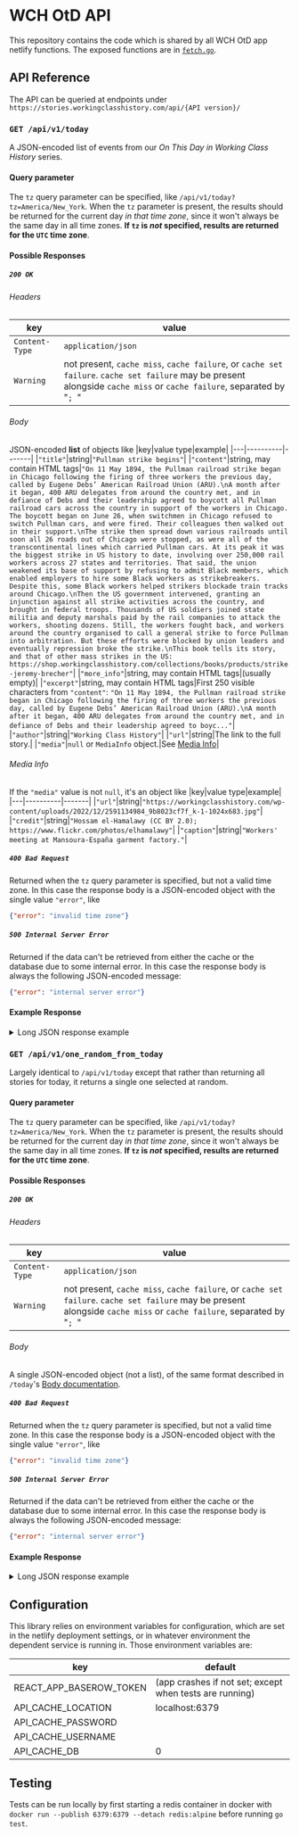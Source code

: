 # WCH OtD API
This repository contains the code which is shared by all WCH OtD app netlify
functions. The exposed functions are in [`fetch.go`](/fetch.go).

## API Reference
The API can be queried at endpoints under `https://stories.workingclasshistory.com/api/{API version}/`

### `GET /api/v1/today`
A JSON-encoded list of events from our _On This Day in Working Class History_ series.

#### Query parameter
The `tz` query parameter can be specified, like `/api/v1/today?tz=America/New_York`. When the `tz` parameter is present, the results should be returned for the current day _in that time zone_, since it won't always be the same day in all time zones. **If `tz` is _not_ specified, results are returned for the `UTC` time zone**.
#### Possible Responses
##### `200 OK`
###### Headers
|key|value|
|---|-----|
|`Content-Type`|`application/json`|
|`Warning`|not present, `cache miss`, `cache failure`, or `cache set failure`. `cache set failure` may be present alongside `cache miss` or `cache failure`, separated by "`; `"|

###### Body
JSON-encoded **list** of objects like
|key|value type|example|
|---|----------|-------|
|`"title"`|string|`"Pullman strike begins"`|
|`"content"`|string, may contain HTML tags|`"On 11 May 1894, the Pullman railroad strike began in Chicago following the firing of three workers the previous day, called by Eugene Debs’ American Railroad Union (ARU).\nA month after it began, 400 ARU delegates from around the country met, and in defiance of Debs and their leadership agreed to boycott all Pullman railroad cars across the country in support of the workers in Chicago. The boycott began on June 26, when switchmen in Chicago refused to switch Pullman cars, and were fired. Their colleagues then walked out in their support.\nThe strike then spread down various railroads until soon all 26 roads out of Chicago were stopped, as were all of the transcontinental lines which carried Pullman cars. At its peak it was the biggest strike in US history to date, involving over 250,000 rail workers across 27 states and territories. That said, the union weakened its base of support by refusing to admit Black members, which enabled employers to hire some Black workers as strikebreakers. Despite this, some Black workers helped strikers blockade train tracks around Chicago.\nThen the US government intervened, granting an injunction against all strike activities across the country, and brought in federal troops. Thousands of US soldiers joined state militia and deputy marshals paid by the rail companies to attack the workers, shooting dozens. Still, the workers fought back, and workers around the country organised to call a general strike to force Pullman into arbitration. But these efforts were blocked by union leaders and eventually repression broke the strike.\nThis book tells its story, and that of other mass strikes in the US: https://shop.workingclasshistory.com/collections/books/products/strike-jeremy-brecher"`|
|`"more_info"`|string, may contain HTML tags|(usually empty)|
|`"excerpt"`|string, may contain HTML tags|First 250 visible characters from `"content"`: `"On 11 May 1894, the Pullman railroad strike began in Chicago following the firing of three workers the previous day, called by Eugene Debs’ American Railroad Union (ARU).\nA month after it began, 400 ARU delegates from around the country met, and in defiance of Debs and their leadership agreed to boyc..."`|
|`"author"`|string|`"Working Class History"`|
|`"url"`|string|The link to the full story.|
|`"media"`|`null` or `MediaInfo` object.|See [Media Info](#media-info)|

###### Media Info
If the `"media"` value is not `null`, it's an object like
|key|value type|example|
|---|----------|-------|
|`"url"`|string|`"https://workingclasshistory.com/wp-content/uploads/2022/12/2591134984_9b8023cf7f_k-1-1024x683.jpg"`|
|`"credit"`|string|`"Hossam el-Hamalawy (CC BY 2.0); https://www.flickr.com/photos/elhamalawy"`|
|`"caption"`|string|`"Workers' meeting at Mansoura-España garment factory."`|


##### `400 Bad Request`
Returned when the `tz` query parameter is specified, but not a valid time  zone.
In this case the response body is a JSON-encoded object with the single value `"error"`, like

```json
{"error": "invalid time zone"}
```

##### `500 Internal Server Error`
Returned if the data can't be retrieved from either the cache or the database due to some internal error. In this case the response body is always the following JSON-encoded message:
```json
{"error": "internal server error"}
```
#### Example Response
<details>
<summary>Long JSON response example</summary>

```json
[
  {
    "title": "Pullman strike begins",
    "content": "On 11 May 1894, the Pullman railroad strike began in Chicago following the firing of three workers the previous day, called by Eugene Debs’ American Railroad Union (ARU).\nA month after it began, 400 ARU delegates from around the country met, and in defiance of Debs and their leadership agreed to boycott all Pullman railroad cars across the country in support of the workers in Chicago. The boycott began on June 26, when switchmen in Chicago refused to switch Pullman cars, and were fired. Their colleagues then walked out in their support.\nThe strike then spread down various railroads until soon all 26 roads out of Chicago were stopped, as were all of the transcontinental lines which carried Pullman cars. At its peak it was the biggest strike in US history to date, involving over 250,000 rail workers across 27 states and territories. That said, the union weakened its base of support by refusing to admit Black members, which enabled employers to hire some Black workers as strikebreakers. Despite this, some Black workers helped strikers blockade train tracks around Chicago.\nThen the US government intervened, granting an injunction against all strike activities across the country, and brought in federal troops. Thousands of US soldiers joined state militia and deputy marshals paid by the rail companies to attack the workers, shooting dozens. Still, the workers fought back, and workers around the country organised to call a general strike to force Pullman into arbitration. But these efforts were blocked by union leaders and eventually repression broke the strike.\nThis book tells its story, and that of other mass strikes in the US: https://shop.workingclasshistory.com/collections/books/products/strike-jeremy-brecher",
    "more_info": "",
    "excerpt": "On 11 May 1894, the Pullman railroad strike began in Chicago following the firing of three workers the previous day, called by Eugene Debs’ American Railroad Union (ARU).\nA month after it began, 400 ARU delegates from around the country met, and in defiance of Debs and their leadership agreed to boyc...",
    "author": "Working Class History",
    "url": "https://stories.workingclasshistory.com/article/8336/pullman-strike-begins",
    "media": null
  },
  {
    "title": "Veracruz tenant prisoners freed",
    "content": "<p>On 11 May 1923, after months of agitation 150 mostly women rent strikers who had been jailed in the Mexican town of Veracruz the previous year were freed by the governor.</p> <p>The women had organised strikes in detention, and fought with prison guards, while workers outside threatened a general strike for their freedom.</p> <p>The tenants left the jail in groups of 10, the women wearing cream dresses and straw hats with red ribbons, while their supporters sang songs, shouted slogans and set off firecrackers. The group then paraded through the main streets of the city to the office of the renters' union, where they declared their commitment to continue their direct action against landlords.&nbsp;</p>",
    "more_info": "",
    "excerpt": "<p>On 11 May 1923, after months of agitation 150 mostly women rent strikers who had been jailed in the Mexican town of Veracruz the previous year were freed by the governor.</p> <p>The women had organised strikes in detention, and fought with prison guards, while workers outside threatened a general strike fo...</p>",
    "author": "Working Class History",
    "url": "https://stories.workingclasshistory.com/article/8337/veracruz-tenant-prisoners-freed",
    "media": null
  },
  {
    "title": "Police attack Latin Quarter",
    "content": "On 11 May 1968, French riot police began their assault  at 2:15 AM on Paris's Latin Quarter which had been occupied and barricaded by student protesters on the evening of May 10. Over the course of the night they eventually managed to evict the demonstrators, but the violence they employed against students and local residents provoked public anger and protests continued to grow.",
    "more_info": "",
    "excerpt": "On 11 May 1968, French riot police began their assault  at 2:15 AM on Paris's Latin Quarter which had been occupied and barricaded by student protesters on the evening of May 10. Over the course of the night they eventually managed to evict the demonstrators, but the violence they employed against stu...",
    "author": "Working Class History",
    "url": "https://stories.workingclasshistory.com/article/8338/police-attack-latin-quarter",
    "media": null
  },
  {
    "title": "Molaguero kidnapping",
    "content": "On 11 May 1972, a group called the Popular Revolutionary Organization 33 (OPR-33), the armed wing of the Uruguayan Anarchist Federation, kidnapped a shoe manufacturer named Sergio Molaguero whose workers were on strike. They received a ransom of $10 million, which they used to publicise internationally the crimes of the Uruguayan dictatorship. More info in this interesting pamphlet about the group: https://libcom.org/history/federacion-anarquista-uruguaya-fau-crisis-armed-struggle-dictatorship-1967-85",
    "more_info": "",
    "excerpt": "On 11 May 1972, a group called the Popular Revolutionary Organization 33 (OPR-33), the armed wing of the Uruguayan Anarchist Federation, kidnapped a shoe manufacturer named Sergio Molaguero whose workers were on strike. They received a ransom of $10 million, which they used to publicise interna...",
    "author": "Working Class History",
    "url": "https://stories.workingclasshistory.com/article/8339/molaguero-kidnapping",
    "media": null
  }
]
```
</details>

### `GET /api/v1/one_random_from_today`
Largely identical to `/api/v1/today` except that rather than returning all stories for today, it returns a single one selected at random.

#### Query parameter
The `tz` query parameter can be specified, like `/api/v1/today?tz=America/New_York`. When the `tz` parameter is present, the results should be returned for the current day _in that time zone_, since it won't always be the same day in all time zones. **If `tz` is _not_ specified, results are returned for the `UTC` time zone**.
#### Possible Responses
##### `200 OK`
###### Headers
|key|value|
|---|-----|
|`Content-Type`|`application/json`|
|`Warning`|not present, `cache miss`, `cache failure`, or `cache set failure`. `cache set failure` may be present alongside `cache miss` or `cache failure`, separated by "`; `"|

###### Body
A single JSON-encoded object (not a list), of the same format described in `/today`'s [Body documentation](#body).

##### `400 Bad Request`
Returned when the `tz` query parameter is specified, but not a valid time  zone.
In this case the response body is a JSON-encoded object with the single value `"error"`, like

```json
{"error": "invalid time zone"}
```

##### `500 Internal Server Error`
Returned if the data can't be retrieved from either the cache or the database due to some internal error. In this case the response body is always the following JSON-encoded message:
```json
{"error": "internal server error"}
```
#### Example Response
<details>
<summary>Long JSON response example</summary>

```json
{
  "title": "Ludlow Massacre",
  "content": "<p>On 20 April 1914, the Ludlow massacre took place when US troops opened fire with machine guns on a camp of striking miners and their families in Ludlow, Colorado.</p> <p>12,000 miners had gone out on strike the previous September against the Rockefeller family-owned Colorado Fuel and Iron Corporation (CF&amp;I) following the killing of an activist of the United Mine Workers of America (UMWA). They then demanded better safety at work, and to be paid in money, instead of company scrip (tokens which could only be redeemed in the company store).</p> <p>The Rockefellers evicted the striking miners and their families from their homes, and so they set up \"tent cities\" to live in collectively, which miners' wives helped run. Company thugs harassed strikers, and occasionally drove by camps riddling them with machine-gun fire, killing and injuring workers and their children.</p> <p>Eventually, the national guard was ordered to evict all the strike encampments, and the morning of April 20 they attacked the largest camp in Ludlow. They opened fire with machine guns on the tents of the workers and their families, who then returned fire. The main organiser of the camp, Louis Tikas, went to visit the officer in charge of the national guard to arrange a truce. But he was beaten to the ground then shot repeatedly in the back, killing him. That night, troops entered the camp and set fire to it, killing 11 children and two women, in addition to 13 other people who were killed in the fighting. The youngest victim was Elvira Valdez, aged just 3 months.</p> <p>Protests against the massacre broke out across the country, but the workers at CF&amp;I were defeated, and many of them were subsequently sacked and replaced with non-union miners. Over the course of the strike 66 people were killed, but no guardsmen or company thugs were prosecuted.</p>",
  "more_info": "",
  "excerpt": "<p>On 20 April 1914, the Ludlow massacre took place when US troops opened fire with machine guns on a camp of striking miners and their families in Ludlow, Colorado.</p> <p>12,000 miners had gone out on strike the previous September against the Rockefeller family-owned Colorado Fuel and Iron Corporation (CF...</p>",
  "author": "Working Class History",
  "url": "https://stories.workingclasshistory.com/article/9243/ludlow-massacre",
  "media":
  {
    "url": "https://workingclasshistory.com/wp-content/uploads/2023/02/04.20-x-Ludlow_striker_family_in_front_of_tent.jpg",
    "credit": "Denver Library/Wikimedia Commons",
    "caption": "Striking miners wives and children in the strikers' tent camp, 1914"
  }
}
```
</details>

## Configuration
This library relies on environment variables for configuration, which are set
in the netlify deployment settings, or in whatever environment the dependent
service is running in. Those environment variables are:

|key|default|
|---|-------|
|REACT_APP_BASEROW_TOKEN|(app crashes if not set; except when tests are running)|
|API_CACHE_LOCATION|localhost:6379|
|API_CACHE_PASSWORD||
|API_CACHE_USERNAME||
|API_CACHE_DB|0|

## Testing
Tests can be run locally by first starting a redis container in docker with
`docker run --publish 6379:6379 --detach redis:alpine` before running
`go test`.
